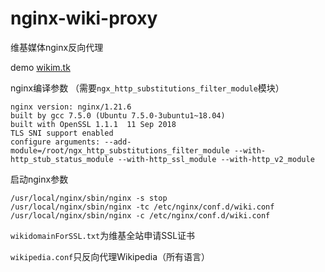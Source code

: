 # nginx-wiki-proxy
维基媒体nginx反向代理

demo
[wikim.tk](http://wikim.tk)

nginx编译参数
（需要`ngx_http_substitutions_filter_module`模块）
```
nginx version: nginx/1.21.6
built by gcc 7.5.0 (Ubuntu 7.5.0-3ubuntu1~18.04)
built with OpenSSL 1.1.1  11 Sep 2018
TLS SNI support enabled
configure arguments: --add-module=/root/ngx_http_substitutions_filter_module --with-http_stub_status_module --with-http_ssl_module --with-http_v2_module
```

启动nginx参数
```
/usr/local/nginx/sbin/nginx -s stop
/usr/local/nginx/sbin/nginx -tc /etc/nginx/conf.d/wiki.conf
/usr/local/nginx/sbin/nginx -c /etc/nginx/conf.d/wiki.conf
```

`wikidomainForSSL.txt`为维基全站申请SSL证书

`wikipedia.conf`只反向代理Wikipedia（所有语言）
